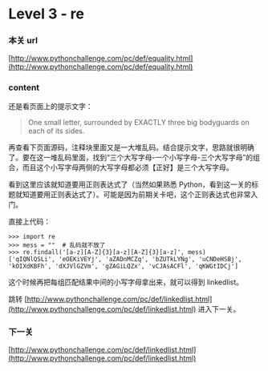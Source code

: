 # Level 3 - re


### 本关 url

[http://www.pythonchallenge.com/pc/def/equality.html](http://www.pythonchallenge.com/pc/def/equality.html)


### content

还是看页面上的提示文字：

> One small letter, surrounded by EXACTLY three big bodyguards on each of its sides. 

再查看下页面源码，注释块里面又是一大堆乱码。结合提示文字，思路就很明确了。要在这一堆乱码里面，找到“三个大写字母-一个小写字母-三个大写字母”的组合，而且这个小写字母两侧的大写字母都必须【正好】是三个大写字母。

看到这里应该就知道要用正则表达式了（当然如果熟悉 Python，看到这一关的标题就知道要用正则表达式了）。可能是因为前期关卡吧，这个正则表达式也非常入门。

直接上代码：

```
>>> import re
>>> mess = ""  # 乱码就不放了 
>>> re.findall('[a-z][A-Z]{3}[a-z][A-Z]{3}[a-z]', mess)
['qIQNlQSLi', 'eOEKiVEYj', 'aZADnMCZq', 'bZUTkLYNg', 'uCNDeHSBj', 'kOIXdKBFh', 'dXJVlGZVm', 'gZAGiLQZx', 'vCJAsACFl', 'qKWGtIDCj']
```

这个时候再把每组匹配结果中间的小写字母拿出来，就可以得到 linkedlist。

跳转 [http://www.pythonchallenge.com/pc/def/linkedlist.html](http://www.pythonchallenge.com/pc/def/linkedlist.html) 进入下一关。


### 下一关

[http://www.pythonchallenge.com/pc/def/linkedlist.html](http://www.pythonchallenge.com/pc/def/linkedlist.html)
